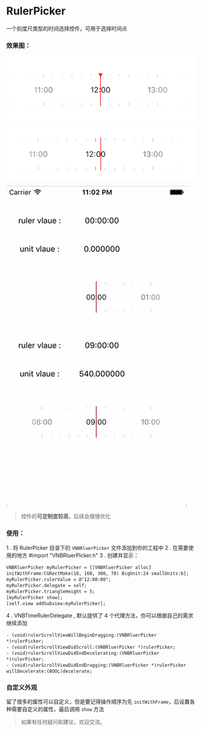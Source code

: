 # RulerPicker

一个刻度尺类型的时间选择控件，可用于选择时间点

### 效果图：

![](/image/screenshot_1.png)

![](/image/screenshot_2.png)

![](/image/demo_screentshot.gif)


> 控件的**可定制度较高**，后续会慢慢优化

### 使用：

1 . 将 RulerPicker 目录下的 `VNBRluerPicker` 文件添加到你的工程中
2 . 在需要使用的地方 #import "VNBRluerPicker.h"
3 . 创建并显示：

```
VNBRluerPicker myRulerPicker = [[VNBRluerPicker alloc] initWithFrame:CGRectMake(10, 160, 300, 70) BigUnit:24 smallUnits:6];
myRulerPicker.rulerValue = @"12:00:00";
myRulerPicker.delegate = self;
myRulerPicker.triangleHeight = 5;
[myRulerPicker show];
[self.view addSubview:myRulerPicker];
```        

4 . VNBTimeRulerDelegate , 默认提供了 4 个代理方法，你可以根据自己的需求继续添加

```
- (void)rulerScrollViewWillBeginDragging:(VNBRluerPicker *)rulerPicker;
- (void)rulerScrollViewDidScroll:(VNBRluerPicker *)rulerPicker;
- (void)rulerScrollViewDidEndDecelerating:(VNBRluerPicker *)rulerPicker;
- (void)rulerScrollViewDidEndDragging:(VNBRluerPicker *)rulerPicker willDecelerate:(BOOL)decelerate;
```

### 自定义外观

留了很多的属性可以自定义，但是要记得操作顺序为先 `initWithFrame`，后设置各种需要自定义的属性，最后调用 `show` 方法


> 如果有任何疑问和建议，欢迎交流。
